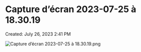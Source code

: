 # Capture d’écran 2023-07-25 à 18.30.19

Created: July 26, 2023 2:41 PM

![Capture d’écran 2023-07-25 à 18.30.19.png](Capture%20d%E2%80%99e%CC%81cran%202023-07-25%20a%CC%80%2018%2030%2019%2004b955d3ea42491b9662557780c0a13f/Capture_decran_2023-07-25_a_18.30.19.png)